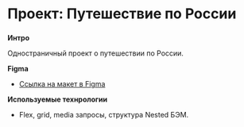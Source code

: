 # Проект: Путешествие по России

### 

**Интро**

Одностраничный проект о путешествии по России.

**Figma**

* [Ссылка на макет в Figma](https://www.figma.com/file/5S2WSbEFL6awjVWJ0NWL8Q/Sprint-3_-Russia-_-desktop-mobile?node-id=28503%3A0)

**Используемые технрологии**

* Flex, grid, media запросы, структура Nested БЭМ. 
